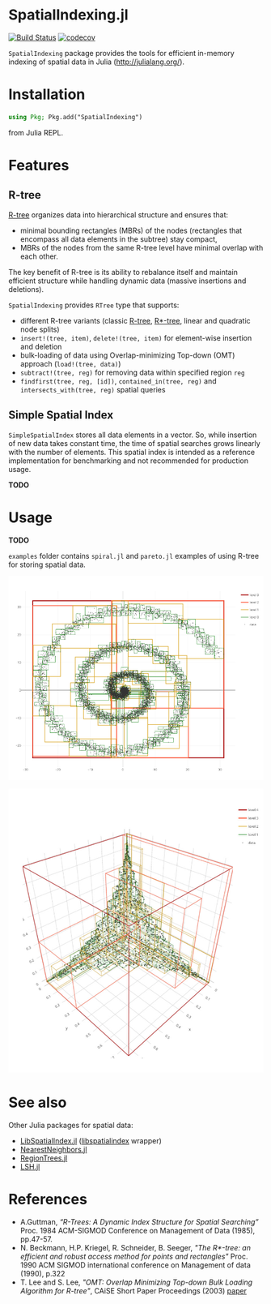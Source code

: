 SpatialIndexing.jl
==============

[![Build Status](https://github.com/alyst/SpatialIndexing.jl/workflows/CI/badge.svg)](https://github.com/alyst/SpatialIndexing.jl/actions?query=worflow%3ACI+branch%3Amaster)
[![codecov](https://codecov.io/gh/alyst/SpatialIndexing.jl/branch/master/graph/badge.svg)](https://codecov.io/gh/alyst/SpatialIndexing.jl)

`SpatialIndexing` package provides the tools for efficient in-memory indexing of
spatial data in Julia (http://julialang.org/).

# Installation
```julia
using Pkg; Pkg.add("SpatialIndexing")
```
from Julia REPL.

# Features

## R-tree

[R-tree](https://en.wikipedia.org/wiki/R-tree) organizes data into
hierarchical structure and ensures that:
  * minimal bounding rectangles (MBRs) of the nodes (rectangles that
    encompass all data elements in the subtree) stay compact,
  * MBRs of the nodes from the same R-tree level have minimal overlap
    with each other.

The key benefit of R-tree is its ability to rebalance itself
and maintain efficient structure while handling dynamic data (massive insertions
and deletions).

`SpatialIndexing` provides `RTree` type that supports:
  * different R-tree variants (classic [R-tree](https://en.wikipedia.org/wiki/R-tree),
[R*-tree](https://en.wikipedia.org/wiki/R*_tree), linear and quadratic node splits)
  * `insert!(tree, item)`, `delete!(tree, item)` for element-wise insertion and deletion
  * bulk-loading of data using Overlap-minimizing Top-down (OMT) approach (`load!(tree, data)`)
  * `subtract!(tree, reg)` for removing data within specified region `reg`
  * `findfirst(tree, reg, [id])`, `contained_in(tree, reg)` and `intersects_with(tree, reg)` spatial queries

## Simple Spatial Index

`SimpleSpatialIndex` stores all data elements in a vector. So, while insertion
of new data takes constant time, the time of spatial searches grows linearly
with the number of elements. This spatial index is intended as a reference
implementation for benchmarking and not recommended for production usage.

**TODO**

# Usage

**TODO**

`examples` folder contains `spiral.jl` and `pareto.jl` examples of using R-tree
for storing spatial data.

![R*-tree of 10000 random points (sequential insertions)](examples/spiral_rtree_seq.png)

![R*-tree of 3D Pareto Front (1233 of 100000 points; bulk-load)](examples/pareto3d_rtree_bulk.jpg)

# See also

Other Julia packages for spatial data:

  * [LibSpatialIndex.jl](https://github.com/yeesian/LibSpatialIndex.jl)
([libspatialindex](https://github.com/libspatialindex/libspatialindex) wrapper)
  * [NearestNeighbors.jl](https://github.com/KristofferC/NearestNeighbors.jl)
  * [RegionTrees.jl](https://github.com/rdeits/RegionTrees.jl)
  * [LSH.jl](https://github.com/Keno/LSH.jl)

# References

* A.Guttman, _“R-Trees: A Dynamic Index Structure for Spatial Searching”_
  Proc. 1984 ACM-SIGMOD Conference on Management of Data (1985), pp.47-57.
* N. Beckmann, H.P. Kriegel, R. Schneider, B. Seeger,
  _"The R*-tree: an efficient and robust access method for points and rectangles"_
  Proc. 1990 ACM SIGMOD international conference on Management of data (1990), p.322
* T. Lee and S. Lee, _"OMT: Overlap Minimizing Top-down Bulk Loading Algorithm for R-tree"_,
  CAiSE Short Paper Proceedings (2003) [paper](http://ceur-ws.org/Vol-74/files/FORUM_18.pdf)
